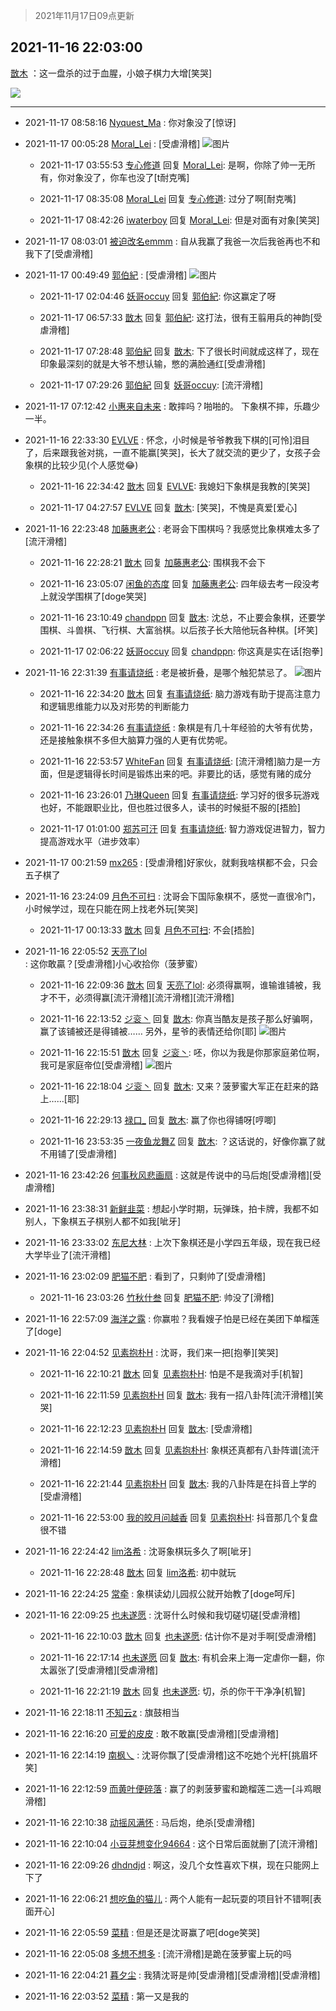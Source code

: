 > 2021年11月17日09点更新
<link rel="stylesheet" href="https://cdn.jsdelivr.net/gh/taotie6/sampleJSON@main/css/photo_show.css">
<meta name="referrer" content="no-referrer" />


 ## 2021-11-16 22:03:00 

 [㪚木](https://www.coolapk.com/feed/31519628?shareKey=NjFiYmZjYjc1OWVjNjE5M2M2Y2I~) ：这一盘杀的过于血腥，小娘子棋力大增[笑哭] 

<div class="album">
<img class="img-item" src="https://image.coolapk.com/feed/2021/1116/22/1081091_90abb4b0_1379_9427@2088x2088.jpeg" />
</div>

 ------- 

- 2021-11-17 08:58:16 [Nyquest_Ma](uid=3137495) : 你对象没了[惊讶] 

- 2021-11-17 00:05:28 [Moral_Lei](uid=1204855) : [受虐滑稽] ![图片](https://image.coolapk.com/feed/2021/1117/00/1204855_71468732_8727_3322@987x1092.jpeg)

    - 2021-11-17 03:55:53 [专心修道](uid=3218687) 回复 [Moral_Lei](uid=1204855): 是啊，你除了帅一无所有，你对象没了，你车也没了[t耐克嘴] 

    - 2021-11-17 08:35:08 [Moral_Lei](uid=1204855) 回复 [专心修道](uid=3218687): 过分了啊[耐克嘴] 

    - 2021-11-17 08:42:26 [iwaterboy](uid=890996) 回复 [Moral_Lei](uid=1204855): 但是对面有对象[笑哭] 

- 2021-11-17 08:03:01 [被迫改名emmm](uid=3302275) : 自从我赢了我爸一次后我爸再也不和我下了[受虐滑稽] 

- 2021-11-17 00:49:49 [郭伯紀](uid=2859803) : [受虐滑稽] ![图片](https://image.coolapk.com/feed/2021/1117/00/2859803_bc55e550_1387_7772@2579x3215.jpeg)

    - 2021-11-17 02:04:46 [妖哥occuy](uid=1388591) 回复 [郭伯紀](uid=2859803): 你这赢定了呀 

    - 2021-11-17 06:57:33 [㪚木](uid=1081091) 回复 [郭伯紀](uid=2859803): 这打法，很有王翦用兵的神韵[受虐滑稽] 

    - 2021-11-17 07:28:48 [郭伯紀](uid=2859803) 回复 [㪚木](uid=1081091): 下了很长时间就成这样了，现在印象最深刻的就是大爷不想认输，憋的满脸通红[受虐滑稽] 

    - 2021-11-17 07:29:26 [郭伯紀](uid=2859803) 回复 [妖哥occuy](uid=1388591): [流汗滑稽] 

- 2021-11-17 07:12:42 [小惠来自未来](uid=847097) : 敢摔吗？啪啪的。  下象棋不摔，乐趣少一半。 

- 2021-11-16 22:33:30 [EVLVE](uid=624501) : 怀念，小时候是爷爷教我下棋的[可怜]泪目了，后来跟我爸对挑，一直不能赢[笑哭]，长大了就交流的更少了，女孩子会象棋的比较少见(个人感觉😂) 

    - 2021-11-16 22:34:42 [㪚木](uid=1081091) 回复 [EVLVE](uid=624501): 我媳妇下象棋是我教的[笑哭] 

    - 2021-11-17 04:27:57 [EVLVE](uid=624501) 回复 [㪚木](uid=1081091): [笑哭]，不愧是真爱[爱心] 

- 2021-11-16 22:23:48 [加藤惠老公](uid=1266680) : 老哥会下围棋吗？我感觉比象棋难太多了[流汗滑稽] 

    - 2021-11-16 22:28:21 [㪚木](uid=1081091) 回复 [加藤惠老公](uid=1266680): 围棋我不会下 

    - 2021-11-16 23:05:07 [闲鱼的态度](uid=3298233) 回复 [加藤惠老公](uid=1266680): 四年级去考一段没考上就没学围棋了[doge笑哭] 

    - 2021-11-16 23:10:49 [chandppn](uid=2825870) 回复 [㪚木](uid=1081091): 沈总，不止要会象棋，还要学围棋、斗兽棋、飞行棋、大富翁棋。以后孩子长大陪他玩各种棋。[坏笑] 

    - 2021-11-17 02:06:22 [妖哥occuy](uid=1388591) 回复 [chandppn](uid=2825870): 你这真是实在话[抱拳] 

- 2021-11-16 22:31:39 [有事请烧纸](uid=1802946) : 老是被折叠，是哪个触犯禁忌了。 ![图片](https://image.coolapk.com/feed/2021/1116/22/1802946_f765a34b_3098_8612@1002x1939.jpeg)

    - 2021-11-16 22:34:20 [㪚木](uid=1081091) 回复 [有事请烧纸](uid=1802946): 脑力游戏有助于提高注意力和逻辑思维能力以及对形势的判断能力 

    - 2021-11-16 22:34:26 [有事请烧纸](uid=1802946) : 象棋是有几十年经验的大爷有优势，还是接触象棋不多但大脑算力强的人更有优势呢。 

    - 2021-11-16 22:53:57 [WhiteFan](uid=2616217) 回复 [有事请烧纸](uid=1802946): [流汗滑稽]脑力是一方面，但是逻辑得长时间是锻炼出来的吧。非要比的话，感觉有赌的成分 

    - 2021-11-16 23:26:01 [乃琳Queen](uid=2370903) 回复 [有事请烧纸](uid=1802946): 学习好的很多玩游戏也好，不能跟职业比，但也胜过很多人，读书的时候挺不服的[捂脸] 

    - 2021-11-17 01:01:00 [郑苏可汗](uid=678781) 回复 [有事请烧纸](uid=1802946): 智力游戏促进智力，智力提高游戏水平（进步效率） 

- 2021-11-17 00:21:59 [mx265](uid=1039105) : [受虐滑稽]好家伙，就剩我啥棋都不会，只会五子棋了 

- 2021-11-16 23:24:09 [月色不可扫](uid=3639201) : 沈哥会下国际象棋不，感觉一直很冷门，小时候学过，现在只能在网上找老外玩[笑哭] 

    - 2021-11-17 00:13:33 [㪚木](uid=1081091) 回复 [月色不可扫](uid=3639201): 不会[捂脸] 

- 2021-11-16 22:05:52 [天亮了lol](uid=2713608) : 这你敢贏？[受虐滑稽]小心收拾你（菠萝蜜） 

    - 2021-11-16 22:09:36 [㪚木](uid=1081091) 回复 [天亮了lol](uid=2713608): 必须得赢啊，谁输谁铺被，我才不干，必须得赢[流汗滑稽][流汗滑稽][流汗滑稽] 

    - 2021-11-16 22:13:52 [ジ衮丶](uid=494451) 回复 [㪚木](uid=1081091): 你真当酷友是孩子那么好骗啊，赢了该铺被还是得铺被……
另外，星爷的表情还给你[耶] ![图片](https://image.coolapk.com/feed/2018/1217/07/1081091_1545003920_5732@216x196.gif)

    - 2021-11-16 22:15:51 [㪚木](uid=1081091) 回复 [ジ衮丶](uid=494451): 呸，你以为我是你那家庭弟位啊，我可是家庭帝位[受虐滑稽] ![图片](https://image.coolapk.com/feed/2020/0511/21/1081091_45bad8f3_4880_7713@356x200.gif)

    - 2021-11-16 22:18:04 [ジ衮丶](uid=494451) 回复 [㪚木](uid=1081091): 又来？菠萝蜜大军正在赶来的路上……[耶] 

    - 2021-11-16 22:29:13 [禄口_](uid=1005884) 回复 [㪚木](uid=1081091): 赢了你也得铺呀[哼唧] 

    - 2021-11-16 23:53:35 [一夜鱼龙舞Z](uid=2440130) 回复 [㪚木](uid=1081091): ？这话说的，好像你赢了就不用铺了[受虐滑稽] 

- 2021-11-16 23:42:26 [何事秋风悲画扇](uid=641560) : 这就是传说中的马后炮[受虐滑稽][受虐滑稽] 

- 2021-11-16 23:38:31 [新鲜韭菜](uid=1735035) : 想起小学时期，玩弹珠，拍卡牌，我都不如别人，下象棋五子棋别人都不如我[呲牙] 

- 2021-11-16 23:33:02 [东尼大林](uid=1612569) : 上次下象棋还是小学四五年级，现在我已经大学毕业了[流汗滑稽] 

- 2021-11-16 23:02:09 [肥猫不肥](uid=1423929) : 看到了，只剩帅了[受虐滑稽] 

    - 2021-11-16 23:03:26 [竹秋什叁](uid=2319428) 回复 [肥猫不肥](uid=1423929): 帅没了[滑稽] 

- 2021-11-16 22:57:09 [海洋之露](uid=1111949) : 你赢啦？我看嫂子怕是已经在美团下单榴莲了[doge] 

- 2021-11-16 22:04:52 [见素抱朴H](uid=1014158) : 沈哥，我们来一把[抱拳][笑哭] 

    - 2021-11-16 22:10:21 [㪚木](uid=1081091) 回复 [见素抱朴H](uid=1014158): 怕是不是我滴对手[机智] 

    - 2021-11-16 22:11:59 [见素抱朴H](uid=1014158) 回复 [㪚木](uid=1081091): 我有一招八卦阵[流汗滑稽][笑哭] 

    - 2021-11-16 22:12:23 [见素抱朴H](uid=1014158) 回复 [㪚木](uid=1081091): [受虐滑稽] 

    - 2021-11-16 22:14:59 [㪚木](uid=1081091) 回复 [见素抱朴H](uid=1014158): 象棋还真都有八卦阵谱[流汗滑稽] 

    - 2021-11-16 22:21:44 [见素抱朴H](uid=1014158) 回复 [㪚木](uid=1081091): 我的八卦阵是在抖音上学的[受虐滑稽] 

    - 2021-11-16 22:53:00 [我的皎月问越香](uid=3439641) 回复 [见素抱朴H](uid=1014158): 抖音那几个复盘很不错 

- 2021-11-16 22:24:42 [lim洛希](uid=816320) : 沈哥象棋玩多久了啊[呲牙] 

    - 2021-11-16 22:28:48 [㪚木](uid=1081091) 回复 [lim洛希](uid=816320): 初中就玩 

- 2021-11-16 22:24:25 [常牵](uid=1479851) : 象棋读幼儿园叔公就开始教了[doge呵斥] 

- 2021-11-16 22:09:25 [也未遂愿](uid=3056500) : 沈哥什么时候和我切磋切磋[受虐滑稽] 

    - 2021-11-16 22:10:03 [㪚木](uid=1081091) 回复 [也未遂愿](uid=3056500): 估计你不是对手啊[受虐滑稽] 

    - 2021-11-16 22:17:14 [也未遂愿](uid=3056500) 回复 [㪚木](uid=1081091): 有机会来上海一定虐你一翻，你太嚣张了[受虐滑稽][受虐滑稽] 

    - 2021-11-16 22:21:19 [㪚木](uid=1081091) 回复 [也未遂愿](uid=3056500): 切，杀的你干干净净[机智] 

- 2021-11-16 22:18:11 [不知云z](uid=5657858) : 旗鼓相当 

- 2021-11-16 22:16:20 [可爱的皮皮](uid=2163021) : 敢不敢赢[受虐滑稽][受虐滑稽] 

- 2021-11-16 22:14:19 [南枫乀](uid=764080) : 沈哥你飘了[受虐滑稽]这不吃她个光杆[挑眉坏笑] 

- 2021-11-16 22:12:59 [而黄叶便碎落](uid=2845514) : 赢了的剥菠萝蜜和跪榴莲二选一[斗鸡眼滑稽] 

- 2021-11-16 22:10:38 [动摇风满怀](uid=2908614) : 马后炮，绝杀[受虐滑稽] 

- 2021-11-16 22:10:04 [小豆芽想变化94664](uid=5184191) : 这个日常后面就删了[流汗滑稽] 

- 2021-11-16 22:09:26 [dhdndjd](uid=2008933) : 啊这，没几个女性喜欢下棋，现在只能网上下了 

- 2021-11-16 22:06:21 [想吃鱼的猫儿](uid=2084496) : 两个人能有一起玩耍的项目针不错啊[表面开心] 

- 2021-11-16 22:05:59 [菜精](uid=2075001) : 但是还是沈哥赢了吧[doge笑哭] 

- 2021-11-16 22:05:08 [多想不想多](uid=1473521) : [流汗滑稽]是跪在菠萝蜜上玩的吗 

- 2021-11-16 22:04:21 [暮夕尘](uid=1629367) : 我猜沈哥是帅[受虐滑稽][受虐滑稽][受虐滑稽] 

- 2021-11-16 22:03:52 [菜精](uid=2075001) : 第一又是我的 

